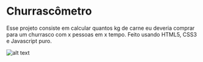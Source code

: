 # Churrascômetro
Esse projeto consiste em calcular quantos kg de carne eu deveria comprar para um churrasco com x pessoas em x tempo.
Feito usando HTML5, CSS3 e Javascript puro.

![alt text](/Programadorbr/Churras/assets/images/churras)
